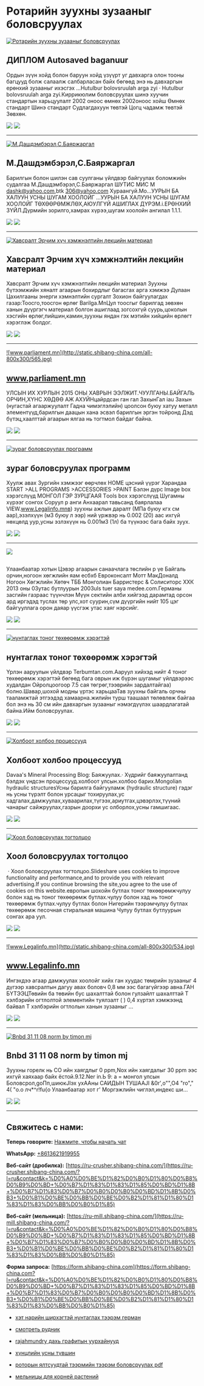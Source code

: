 # Ротарийн зуухны зузааныг боловсруулах

<a href="https://swt.shibang-china.com/?l=ru&img&k=%D0%A0%D0%BE%D1%82%D0%B0%D1%80%D0%B8%D0%B9%D0%BD+%D0%B7%D1%83%D1%83%D1%85%D0%BD%D1%8B+%D0%B7%D1%83%D0%B7%D0%B0%D0%B0%D0%BD%D1%8B%D0%B3+%D0%B1%D0%BE%D0%BB%D0%BE%D0%B2%D1%81%D1%80%D1%83%D1%83%D0%BB%D0%B0%D1%85" target="_blank">![Ротарийн зуухны зузааныг боловсруулах](http://static.shibang-china.com/all-800x300/521.jpg)</a>

## ДИПЛОМ Autosaved baganuur
Ордын зүүн хойд болон баруун хойд үзүүрт уг давхарга олон тооны багцууд болж салаалж салбарласан байх бөгөөд энэ нь давхаргын ерөнхий зузааныг ихэсгэх …Hutulbur bolovsruulah arga zyi&nbsp;&#0183;&#32;Hutulbur bolovsruulah arga zyi.Киррикюлим боловсруулах шинэ хуучин стандартын харьцуулалт 2002 оноос өмнөх 2002оноос хойш Өмнөх стандарт Шинэ стандарт Судлагдахуун төвтэй Цогц чадамж төвтэй Зөвхөн.


<a href="https://whatsapp.shibangsoft.com/WhatsApp.php" target="_blank" title="WhatsApp">![](http://static.shibang-china.com/icon/whatsapp.png)</a> <a href="https://swt.shibang-china.com/?l=ru&icon&k=%D0%A0%D0%BE%D1%82%D0%B0%D1%80%D0%B8%D0%B9%D0%BD+%D0%B7%D1%83%D1%83%D1%85%D0%BD%D1%8B+%D0%B7%D1%83%D0%B7%D0%B0%D0%B0%D0%BD%D1%8B%D0%B3+%D0%B1%D0%BE%D0%BB%D0%BE%D0%B2%D1%81%D1%80%D1%83%D1%83%D0%BB%D0%B0%D1%85" target="_blank">![](http://static.shibang-china.com/icon/chat-ru.png)</a>

---

<a href="https://swt.shibang-china.com/?l=ru&img&k=%D0%A0%D0%BE%D1%82%D0%B0%D1%80%D0%B8%D0%B9%D0%BD+%D0%B7%D1%83%D1%83%D1%85%D0%BD%D1%8B+%D0%B7%D1%83%D0%B7%D0%B0%D0%B0%D0%BD%D1%8B%D0%B3+%D0%B1%D0%BE%D0%BB%D0%BE%D0%B2%D1%81%D1%80%D1%83%D1%83%D0%BB%D0%B0%D1%85" target="_blank">![М.Дашдэмбэрэл,С.Баяржаргал](http://static.shibang-china.com/all-800x300/731.jpg)</a>

## М.Дашдэмбэрэл,С.Баяржаргал
Барилгын болон шилэн сав суулганы үйлдвэр байгуулах боломжийн судалгаа М.Дашдэмбэрэл,С.Баяржаргал ШУТИС МИС M dashk@yahoo.com,btk 306@yahoo.com Хураангуй.Мо…УУРЫН БА ХАЛУУН УСНЫ ШУГАМ ХООЛОЙГ …УУРЫН БА ХАЛУУН УСНЫ ШУГАМ ХООЛОЙГ ТӨХӨӨРӨМЖЛӨХ,АЮУЛГҮЙ АШИГЛАХ ДҮРЭМ.i.ЕРӨНХИЙ ЗҮЙЛ.Дүрмийн зорилго,хамрах хүрээ,шугам хоолойн ангилал 1.1.1.


<a href="https://whatsapp.shibangsoft.com/WhatsApp.php" target="_blank" title="WhatsApp">![](http://static.shibang-china.com/icon/whatsapp.png)</a> <a href="https://swt.shibang-china.com/?l=ru&icon&k=%D0%A0%D0%BE%D1%82%D0%B0%D1%80%D0%B8%D0%B9%D0%BD+%D0%B7%D1%83%D1%83%D1%85%D0%BD%D1%8B+%D0%B7%D1%83%D0%B7%D0%B0%D0%B0%D0%BD%D1%8B%D0%B3+%D0%B1%D0%BE%D0%BB%D0%BE%D0%B2%D1%81%D1%80%D1%83%D1%83%D0%BB%D0%B0%D1%85" target="_blank">![](http://static.shibang-china.com/icon/chat-ru.png)</a>

---

<a href="https://swt.shibang-china.com/?l=ru&img&k=%D0%A0%D0%BE%D1%82%D0%B0%D1%80%D0%B8%D0%B9%D0%BD+%D0%B7%D1%83%D1%83%D1%85%D0%BD%D1%8B+%D0%B7%D1%83%D0%B7%D0%B0%D0%B0%D0%BD%D1%8B%D0%B3+%D0%B1%D0%BE%D0%BB%D0%BE%D0%B2%D1%81%D1%80%D1%83%D1%83%D0%BB%D0%B0%D1%85" target="_blank">![Хавсралт Эрчим хүч хэмжнэлтийн лекцийн материал](http://static.shibang-china.com/all-800x300/134.jpg)</a>

## Хавсралт Эрчим хүч хэмжнэлтийн лекцийн материал
Хавсралт Эрчим хүч хэмжнэлтийн лекцийн материал Зуухны бүтээмжийн хяналт агаарын бохирдлыг багасгах арга хэмжээ Дулаан Цахилгааны энерги хэмнэлтийн сургалт Зохион байгуулагдах газар:Тоосго,тоосгон өрлөг Barilga.MnЦул тоосгыг барилгад зөвхөн ханын дүүргэгч материал болгон ашиглаад зогсохгүй суурь,цоколын хэсгийн өрлөг,пийшин,камин,зуухны яндан гэх мэтийн хийцийн өрлөгт хэрэглэж болдог.


<a href="https://whatsapp.shibangsoft.com/WhatsApp.php" target="_blank" title="WhatsApp">![](http://static.shibang-china.com/icon/whatsapp.png)</a> <a href="https://swt.shibang-china.com/?l=ru&icon&k=%D0%A0%D0%BE%D1%82%D0%B0%D1%80%D0%B8%D0%B9%D0%BD+%D0%B7%D1%83%D1%83%D1%85%D0%BD%D1%8B+%D0%B7%D1%83%D0%B7%D0%B0%D0%B0%D0%BD%D1%8B%D0%B3+%D0%B1%D0%BE%D0%BB%D0%BE%D0%B2%D1%81%D1%80%D1%83%D1%83%D0%BB%D0%B0%D1%85" target="_blank">![](http://static.shibang-china.com/icon/chat-ru.png)</a>

---

<a href="https://swt.shibang-china.com/?l=ru&img&k=%D0%A0%D0%BE%D1%82%D0%B0%D1%80%D0%B8%D0%B9%D0%BD+%D0%B7%D1%83%D1%83%D1%85%D0%BD%D1%8B+%D0%B7%D1%83%D0%B7%D0%B0%D0%B0%D0%BD%D1%8B%D0%B3+%D0%B1%D0%BE%D0%BB%D0%BE%D0%B2%D1%81%D1%80%D1%83%D1%83%D0%BB%D0%B0%D1%85" target="_blank">![www.parliament.mn](http://static.shibang-china.com/all-800x300/565.jpg)</a>

## www.parliament.mn
УЛСЫН ИХ ХУРЛЫН 2015 ОНЫ ХАВРЫН ЭЭЛЖИТ.ЧУУЛГАНЫ.БАЙГАЛЬ ОРЧИН,ХҮНС ХӨДӨӨ АЖ АХУЙНцайрдсан ган гал ЗахынГал iau Захын (нугастай агааржуулалт Гадна чимэглэлийн) цоолсон буюу хатуу металл элементүүд,барилгын даацын хана эсвэл барилгын эргэн тойронд Дэд бүтэц,хаалттай агаарын ялгаа нь тогтмол байдаг байна.


<a href="https://whatsapp.shibangsoft.com/WhatsApp.php" target="_blank" title="WhatsApp">![](http://static.shibang-china.com/icon/whatsapp.png)</a> <a href="https://swt.shibang-china.com/?l=ru&icon&k=%D0%A0%D0%BE%D1%82%D0%B0%D1%80%D0%B8%D0%B9%D0%BD+%D0%B7%D1%83%D1%83%D1%85%D0%BD%D1%8B+%D0%B7%D1%83%D0%B7%D0%B0%D0%B0%D0%BD%D1%8B%D0%B3+%D0%B1%D0%BE%D0%BB%D0%BE%D0%B2%D1%81%D1%80%D1%83%D1%83%D0%BB%D0%B0%D1%85" target="_blank">![](http://static.shibang-china.com/icon/chat-ru.png)</a>

---

<a href="https://swt.shibang-china.com/?l=ru&img&k=%D0%A0%D0%BE%D1%82%D0%B0%D1%80%D0%B8%D0%B9%D0%BD+%D0%B7%D1%83%D1%83%D1%85%D0%BD%D1%8B+%D0%B7%D1%83%D0%B7%D0%B0%D0%B0%D0%BD%D1%8B%D0%B3+%D0%B1%D0%BE%D0%BB%D0%BE%D0%B2%D1%81%D1%80%D1%83%D1%83%D0%BB%D0%B0%D1%85" target="_blank">![зураг боловсруулах программ](http://static.shibang-china.com/all-800x300/865.jpg)</a>

## зураг боловсруулах программ
Хуулж авах Зургийн хэмжээг өөрчлөх HOME цэсний үүрэг Харандаа START &gt;ALL PROGRAMS &gt;ACCESSORIES &gt;PAINT Бэлэн дүрс Image box хэрэгслүүд МОНГОЛ ГЭР ЗУРЦГААЯ Тools box хэрэгслүүд Шугамны хүрээг сонгох Соруул р анги Анхаарал тавьсанд баярлалаа VIEW.www.Legalinfo.mnв) зуухны ажлын даралт (МПа буюу кгх см аар),эзэлхүүн (м3 буюу л ээр) ний үржвэр нь 0.002 (20) аас ихгүй нөхцөлд уур,усны эзлэхүүн нь 0.001м3 (1л) ба түүнээс бага байх зуух.


<a href="https://whatsapp.shibangsoft.com/WhatsApp.php" target="_blank" title="WhatsApp">![](http://static.shibang-china.com/icon/whatsapp.png)</a> <a href="https://swt.shibang-china.com/?l=ru&icon&k=%D0%A0%D0%BE%D1%82%D0%B0%D1%80%D0%B8%D0%B9%D0%BD+%D0%B7%D1%83%D1%83%D1%85%D0%BD%D1%8B+%D0%B7%D1%83%D0%B7%D0%B0%D0%B0%D0%BD%D1%8B%D0%B3+%D0%B1%D0%BE%D0%BB%D0%BE%D0%B2%D1%81%D1%80%D1%83%D1%83%D0%BB%D0%B0%D1%85" target="_blank">![](http://static.shibang-china.com/icon/chat-ru.png)</a>

---

<a href="https://swt.shibang-china.com/?l=ru&img&k=%D0%A0%D0%BE%D1%82%D0%B0%D1%80%D0%B8%D0%B9%D0%BD+%D0%B7%D1%83%D1%83%D1%85%D0%BD%D1%8B+%D0%B7%D1%83%D0%B7%D0%B0%D0%B0%D0%BD%D1%8B%D0%B3+%D0%B1%D0%BE%D0%BB%D0%BE%D0%B2%D1%81%D1%80%D1%83%D1%83%D0%BB%D0%B0%D1%85" target="_blank">![](http://static.shibang-china.com/all-800x300/1374.jpg)</a>

## 
Улаанбаатар хотын Цэвэр агаарын санаачлага төслийн р үе Байгаль орчин,ногоон хөгжлийн яам есбхб Евроконсалт Мотт МакДоналд Ногоон Хөгжлийн Хөтөч ТББ Монголиан Барристерс &amp; Солиситорс ХХК 2013 оны 03утас бутлуурын 2003uls tuer saya medee.com.Германы засгийн газраас түүнчлэн Мүүн сектийн алби хийгээд дарамтад орсон ард иргэдэд туслах төр улс,хот суурин,сүм дүүргийн нийт 105 цэг байгууллага орон даяар үүсгэж утас хаяг нэрсийг.


<a href="https://whatsapp.shibangsoft.com/WhatsApp.php" target="_blank" title="WhatsApp">![](http://static.shibang-china.com/icon/whatsapp.png)</a> <a href="https://swt.shibang-china.com/?l=ru&icon&k=%D0%A0%D0%BE%D1%82%D0%B0%D1%80%D0%B8%D0%B9%D0%BD+%D0%B7%D1%83%D1%83%D1%85%D0%BD%D1%8B+%D0%B7%D1%83%D0%B7%D0%B0%D0%B0%D0%BD%D1%8B%D0%B3+%D0%B1%D0%BE%D0%BB%D0%BE%D0%B2%D1%81%D1%80%D1%83%D1%83%D0%BB%D0%B0%D1%85" target="_blank">![](http://static.shibang-china.com/icon/chat-ru.png)</a>

---

<a href="https://swt.shibang-china.com/?l=ru&img&k=%D0%A0%D0%BE%D1%82%D0%B0%D1%80%D0%B8%D0%B9%D0%BD+%D0%B7%D1%83%D1%83%D1%85%D0%BD%D1%8B+%D0%B7%D1%83%D0%B7%D0%B0%D0%B0%D0%BD%D1%8B%D0%B3+%D0%B1%D0%BE%D0%BB%D0%BE%D0%B2%D1%81%D1%80%D1%83%D1%83%D0%BB%D0%B0%D1%85" target="_blank">![нунтаглах тоног төхөөрөмж хэрэгтэй](http://static.shibang-china.com/all-800x300/227.jpg)</a>

## нунтаглах тоног төхөөрөмж хэрэгтэй
Үрлэн ааруулын үйлдвэр Terbumtan.com.Ааруул хийхэд нийт 4 тоног төхөөрөмж хэрэгтэй бөгөөд бага оврын иж бүрэн шугамыг үйлдвэрээс худалдан Ойролцоогоор 7.5 сая төгрөг,тээврийн зардалтайгаа) болно.Шавар,шохой модны үртэс харьцааТав зуухны байгаль орчны тааламжтай этгээдэд хамаарна.жилийн турш таашаал төлөвлөж байгаа бол энэ нь 30 см ийн давхаргын зузааныг нэмэгдүүлэх шаардлагатай байна.Ийм боловсруулах.


<a href="https://whatsapp.shibangsoft.com/WhatsApp.php" target="_blank" title="WhatsApp">![](http://static.shibang-china.com/icon/whatsapp.png)</a> <a href="https://swt.shibang-china.com/?l=ru&icon&k=%D0%A0%D0%BE%D1%82%D0%B0%D1%80%D0%B8%D0%B9%D0%BD+%D0%B7%D1%83%D1%83%D1%85%D0%BD%D1%8B+%D0%B7%D1%83%D0%B7%D0%B0%D0%B0%D0%BD%D1%8B%D0%B3+%D0%B1%D0%BE%D0%BB%D0%BE%D0%B2%D1%81%D1%80%D1%83%D1%83%D0%BB%D0%B0%D1%85" target="_blank">![](http://static.shibang-china.com/icon/chat-ru.png)</a>

---

<a href="https://swt.shibang-china.com/?l=ru&img&k=%D0%A0%D0%BE%D1%82%D0%B0%D1%80%D0%B8%D0%B9%D0%BD+%D0%B7%D1%83%D1%83%D1%85%D0%BD%D1%8B+%D0%B7%D1%83%D0%B7%D0%B0%D0%B0%D0%BD%D1%8B%D0%B3+%D0%B1%D0%BE%D0%BB%D0%BE%D0%B2%D1%81%D1%80%D1%83%D1%83%D0%BB%D0%B0%D1%85" target="_blank">![Холбоот холбоо процессууд](http://static.shibang-china.com/all-800x300/232.jpg)</a>

## Холбоот холбоо процессууд
Davaa's Mineral Processing Blog: Баяжуулах.&#183; Хүдрийг баяжуулалтанд бэлдэх үндсэн процессууд.холбоот улсын.холбоо барих.Mongolian hydraulic structuresУсны барилга байгууламж (hydraulic structure) гэдэг нь усны түрэлт болон урсацыг тохируулах,ус хадгалах,дамжуулах,хуваарилах,түгээх,ариутгах,цэвэрлэх,түүний чанарыг сайжруулах,газрын доорхи ус олборлох,усны гамшигаас.


<a href="https://whatsapp.shibangsoft.com/WhatsApp.php" target="_blank" title="WhatsApp">![](http://static.shibang-china.com/icon/whatsapp.png)</a> <a href="https://swt.shibang-china.com/?l=ru&icon&k=%D0%A0%D0%BE%D1%82%D0%B0%D1%80%D0%B8%D0%B9%D0%BD+%D0%B7%D1%83%D1%83%D1%85%D0%BD%D1%8B+%D0%B7%D1%83%D0%B7%D0%B0%D0%B0%D0%BD%D1%8B%D0%B3+%D0%B1%D0%BE%D0%BB%D0%BE%D0%B2%D1%81%D1%80%D1%83%D1%83%D0%BB%D0%B0%D1%85" target="_blank">![](http://static.shibang-china.com/icon/chat-ru.png)</a>

---

<a href="https://swt.shibang-china.com/?l=ru&img&k=%D0%A0%D0%BE%D1%82%D0%B0%D1%80%D0%B8%D0%B9%D0%BD+%D0%B7%D1%83%D1%83%D1%85%D0%BD%D1%8B+%D0%B7%D1%83%D0%B7%D0%B0%D0%B0%D0%BD%D1%8B%D0%B3+%D0%B1%D0%BE%D0%BB%D0%BE%D0%B2%D1%81%D1%80%D1%83%D1%83%D0%BB%D0%B0%D1%85" target="_blank">![Хоол боловсруулах тогтолцоо](http://static.shibang-china.com/all-800x300/856.jpg)</a>

## Хоол боловсруулах тогтолцоо
&nbsp;&#0183;&#32;Хоол боловсруулах тогтолцоо.Slideshare uses cookies to improve functionality and performance,and to provide you with relevant advertising.If you continue browsing the site,you agree to the use of cookies on this website.европын шохойн бутлах тоног төхөөрөмжчулуу болон хад нь тоног төхөөрөмж бутлах.чулуу болон хад нь тоног төхөөрөмж бутлах.чулуу бутлах болон Нигерийн тээрэмчулуу бутлах төхөөрөмж песочная стиральная машина Чулуу бутлах бутлуурын сонгах ара уул.


<a href="https://whatsapp.shibangsoft.com/WhatsApp.php" target="_blank" title="WhatsApp">![](http://static.shibang-china.com/icon/whatsapp.png)</a> <a href="https://swt.shibang-china.com/?l=ru&icon&k=%D0%A0%D0%BE%D1%82%D0%B0%D1%80%D0%B8%D0%B9%D0%BD+%D0%B7%D1%83%D1%83%D1%85%D0%BD%D1%8B+%D0%B7%D1%83%D0%B7%D0%B0%D0%B0%D0%BD%D1%8B%D0%B3+%D0%B1%D0%BE%D0%BB%D0%BE%D0%B2%D1%81%D1%80%D1%83%D1%83%D0%BB%D0%B0%D1%85" target="_blank">![](http://static.shibang-china.com/icon/chat-ru.png)</a>

---

<a href="https://swt.shibang-china.com/?l=ru&img&k=%D0%A0%D0%BE%D1%82%D0%B0%D1%80%D0%B8%D0%B9%D0%BD+%D0%B7%D1%83%D1%83%D1%85%D0%BD%D1%8B+%D0%B7%D1%83%D0%B7%D0%B0%D0%B0%D0%BD%D1%8B%D0%B3+%D0%B1%D0%BE%D0%BB%D0%BE%D0%B2%D1%81%D1%80%D1%83%D1%83%D0%BB%D0%B0%D1%85" target="_blank">![www.Legalinfo.mn](http://static.shibang-china.com/all-800x300/534.jpg)</a>

## www.Legalinfo.mn
Ингэхдээ агаар дамжуулах хоолойг хийх ган хуудас төмрийн зузааныг 4 дүгээр хавсралтын дагуу авах боловч 0,8 мм ээс багагүйгээр авна.ГАН БҮТЭЭЦТөвийн ба төвийн бус шахалттай болон гулзайлт шахалттай Т хэлбэрийн огтлолтой элементийн туялзалт ( ) 0,4 хүртэл хэмжээнд байвал Т хэлбэрийн огтлолын ханын зузааныг …


<a href="https://whatsapp.shibangsoft.com/WhatsApp.php" target="_blank" title="WhatsApp">![](http://static.shibang-china.com/icon/whatsapp.png)</a> <a href="https://swt.shibang-china.com/?l=ru&icon&k=%D0%A0%D0%BE%D1%82%D0%B0%D1%80%D0%B8%D0%B9%D0%BD+%D0%B7%D1%83%D1%83%D1%85%D0%BD%D1%8B+%D0%B7%D1%83%D0%B7%D0%B0%D0%B0%D0%BD%D1%8B%D0%B3+%D0%B1%D0%BE%D0%BB%D0%BE%D0%B2%D1%81%D1%80%D1%83%D1%83%D0%BB%D0%B0%D1%85" target="_blank">![](http://static.shibang-china.com/icon/chat-ru.png)</a>

---

<a href="https://swt.shibang-china.com/?l=ru&img&k=%D0%A0%D0%BE%D1%82%D0%B0%D1%80%D0%B8%D0%B9%D0%BD+%D0%B7%D1%83%D1%83%D1%85%D0%BD%D1%8B+%D0%B7%D1%83%D0%B7%D0%B0%D0%B0%D0%BD%D1%8B%D0%B3+%D0%B1%D0%BE%D0%BB%D0%BE%D0%B2%D1%81%D1%80%D1%83%D1%83%D0%BB%D0%B0%D1%85" target="_blank">![Bnbd 31 11 08 norm by timon mj](http://static.shibang-china.com/all-800x300/734.jpg)</a>

## Bnbd 31 11 08 norm by timon mj
Зуухны горелк нь СО ийн хаягдлыг 0 ррm,Nox ийн хаягдалыг 30 ррm ээс ихгүй хаяхаар байх ёстой.9.12.Ner in.Ь 9: а = монгол улсын Боловсрол,gоПп,шиюкJIэх ухААны САИДЫН ТУШААJI &amp;0r',о&quot;&quot;,О4 &quot;rо&quot;,&quot; 4( &quot;о.о лч*^r!fu{о Улаанбаатар хот г' Моргэжлийн чиглэл,индекс ши…


<a href="https://whatsapp.shibangsoft.com/WhatsApp.php" target="_blank" title="WhatsApp">![](http://static.shibang-china.com/icon/whatsapp.png)</a> <a href="https://swt.shibang-china.com/?l=ru&icon&k=%D0%A0%D0%BE%D1%82%D0%B0%D1%80%D0%B8%D0%B9%D0%BD+%D0%B7%D1%83%D1%83%D1%85%D0%BD%D1%8B+%D0%B7%D1%83%D0%B7%D0%B0%D0%B0%D0%BD%D1%8B%D0%B3+%D0%B1%D0%BE%D0%BB%D0%BE%D0%B2%D1%81%D1%80%D1%83%D1%83%D0%BB%D0%B0%D1%85" target="_blank">![](http://static.shibang-china.com/icon/chat-ru.png)</a>

---
## Свяжитесь с нами:

**Теперь говорите:** [Нажмите, чтобы начать чат](https://swt.shibang-china.com?l=ru&contact&k=%D0%A0%D0%BE%D1%82%D0%B0%D1%80%D0%B8%D0%B9%D0%BD+%D0%B7%D1%83%D1%83%D1%85%D0%BD%D1%8B+%D0%B7%D1%83%D0%B7%D0%B0%D0%B0%D0%BD%D1%8B%D0%B3+%D0%B1%D0%BE%D0%BB%D0%BE%D0%B2%D1%81%D1%80%D1%83%D1%83%D0%BB%D0%B0%D1%85)

**WhatsApp:**  [+8613621919955](https://whatsapp.shibangsoft.com/WhatsApp.php)

**Веб-сайт (дробилка):** [https://ru-crusher.shibang-china.com/](https://ru-crusher.shibang-china.com/?l=ru&contact&k=%D0%A0%D0%BE%D1%82%D0%B0%D1%80%D0%B8%D0%B9%D0%BD+%D0%B7%D1%83%D1%83%D1%85%D0%BD%D1%8B+%D0%B7%D1%83%D0%B7%D0%B0%D0%B0%D0%BD%D1%8B%D0%B3+%D0%B1%D0%BE%D0%BB%D0%BE%D0%B2%D1%81%D1%80%D1%83%D1%83%D0%BB%D0%B0%D1%85)

**Веб-сайт (мельница):** [https://ru-mill.shibang-china.com/](https://ru-mill.shibang-china.com/?l=ru&contact&k=%D0%A0%D0%BE%D1%82%D0%B0%D1%80%D0%B8%D0%B9%D0%BD+%D0%B7%D1%83%D1%83%D1%85%D0%BD%D1%8B+%D0%B7%D1%83%D0%B7%D0%B0%D0%B0%D0%BD%D1%8B%D0%B3+%D0%B1%D0%BE%D0%BB%D0%BE%D0%B2%D1%81%D1%80%D1%83%D1%83%D0%BB%D0%B0%D1%85)

**Форма запроса:** [https://form.shibang-china.com](https://form.shibang-china.com?l=ru&contact&k=%D0%A0%D0%BE%D1%82%D0%B0%D1%80%D0%B8%D0%B9%D0%BD+%D0%B7%D1%83%D1%83%D1%85%D0%BD%D1%8B+%D0%B7%D1%83%D0%B7%D0%B0%D0%B0%D0%BD%D1%8B%D0%B3+%D0%B1%D0%BE%D0%BB%D0%BE%D0%B2%D1%81%D1%80%D1%83%D1%83%D0%BB%D0%B0%D1%85)

* [хэт нарийн ширхэгтэй нунтаглах тээрэм герман](../126/%D1%85%D1%8D%D1%82%20%D0%BD%D0%B0%D1%80%D0%B8%D0%B9%D0%BD%20%D1%88%D0%B8%D1%80%D1%85%D1%8D%D0%B3%D1%82%D1%8D%D0%B9%20%D0%BD%D1%83%D0%BD%D1%82%D0%B0%D0%B3%D0%BB%D0%B0%D1%85%20%D1%82%D1%8D%D1%8D%D1%80%D1%8D%D0%BC%20%D0%B3%D0%B5%D1%80%D0%BC%D0%B0%D0%BD.md)

* [смотреть рудник](../130/%D1%81%D0%BC%D0%BE%D1%82%D1%80%D0%B5%D1%82%D1%8C%20%D1%80%D1%83%D0%B4%D0%BD%D0%B8%D0%BA.md)

* [rajahmundry дахь графитын уурхайнууд](../128/rajahmundry%20%D0%B4%D0%B0%D1%85%D1%8C%20%D0%B3%D1%80%D0%B0%D1%84%D0%B8%D1%82%D1%8B%D0%BD%20%D1%83%D1%83%D1%80%D1%85%D0%B0%D0%B9%D0%BD%D1%83%D1%83%D0%B4.md)

* [хүнцлийн усны түвшин](../129/%D1%85%D2%AF%D0%BD%D1%86%D0%BB%D0%B8%D0%B9%D0%BD%20%D1%83%D1%81%D0%BD%D1%8B%20%D1%82%D2%AF%D0%B2%D1%88%D0%B8%D0%BD.md)

* [роторын ялтсуудтай тээрмийн тээрэм боловсруулах pdf](../130/%D1%80%D0%BE%D1%82%D0%BE%D1%80%D1%8B%D0%BD%20%D1%8F%D0%BB%D1%82%D1%81%D1%83%D1%83%D0%B4%D1%82%D0%B0%D0%B9%20%D1%82%D1%8D%D1%8D%D1%80%D0%BC%D0%B8%D0%B9%D0%BD%20%D1%82%D1%8D%D1%8D%D1%80%D1%8D%D0%BC%20%D0%B1%D0%BE%D0%BB%D0%BE%D0%B2%D1%81%D1%80%D1%83%D1%83%D0%BB%D0%B0%D1%85%20pdf.md)

* [мельницы для корней растений](../130/%D0%BC%D0%B5%D0%BB%D1%8C%D0%BD%D0%B8%D1%86%D1%8B%20%D0%B4%D0%BB%D1%8F%20%D0%BA%D0%BE%D1%80%D0%BD%D0%B5%D0%B9%20%D1%80%D0%B0%D1%81%D1%82%D0%B5%D0%BD%D0%B8%D0%B9.md)
